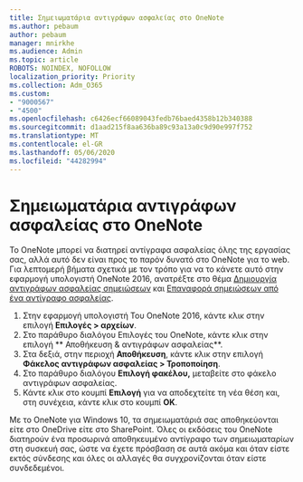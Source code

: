 ```yaml
---
title: Σημειωματάρια αντιγράφων ασφαλείας στο OneNote
ms.author: pebaum
author: pebaum
manager: mnirkhe
ms.audience: Admin
ms.topic: article
ROBOTS: NOINDEX, NOFOLLOW
localization_priority: Priority
ms.collection: Adm_O365
ms.custom:
- "9000567"
- "4500"
ms.openlocfilehash: c6426ecf66089043fedb76baed4358b12b340388
ms.sourcegitcommit: d1aad215f8aa636ba89c93a13a0c9d90e997f752
ms.translationtype: MT
ms.contentlocale: el-GR
ms.lasthandoff: 05/06/2020
ms.locfileid: "44282994"
---
```

# <a name="backup-notebooks-in-onenote"></a>Σημειωματάρια αντιγράφων ασφαλείας στο OneNote

Το OneNote μπορεί να διατηρεί αντίγραφα ασφαλείας όλης της εργασίας σας, αλλά αυτό δεν είναι προς το παρόν δυνατό στο OneNote για το web. Για λεπτομερή βήματα σχετικά με τον τρόπο για να το κάνετε αυτό στην εφαρμογή υπολογιστή OneNote 2016, ανατρέξτε στο θέμα [Δημιουργία αντιγράφων ασφαλείας σημειώσεων](https://support.office.com/article/back-up-notes-f58b34b0-611d-435e-87fa-7942a1767af4#id0eaabaaa=2016,_2013,_2010) και [Επαναφορά σημειώσεων από ένα αντίγραφο ασφαλείας](https://support.microsoft.com/office/restore-notes-from-a-backup-5daf9cb0-6769-4998-a5de-f044fdd0d831).

1. Στην εφαρμογή υπολογιστή Του OneNote 2016, κάντε κλικ στην επιλογή **Επιλογές > αρχείων**.
2. Στο παράθυρο διαλόγου Επιλογές του OneNote, κάντε κλικ στην επιλογή ** Αποθήκευση & αντιγράφων ασφαλείας**.
3. Στα δεξιά, στην περιοχή **Αποθήκευση**, κάντε κλικ στην επιλογή **Φάκελος αντιγράφων ασφαλείας > Τροποποίηση**.
4. Στο παράθυρο διαλόγου **Επιλογή φακέλου,** μεταβείτε στο φάκελο αντιγράφων ασφαλείας.
5. Κάντε κλικ στο κουμπί **Επιλογή** για να αποδεχτείτε τη νέα θέση και, στη συνέχεια, κάντε κλικ στο κουμπί **OK**.

Με το OneNote για Windows 10, τα σημειωματάριά σας αποθηκεύονται είτε στο OneDrive είτε στο SharePoint. Όλες οι εκδόσεις του OneNote διατηρούν ένα προσωρινά αποθηκευμένο αντίγραφο των σημειωματαρίων στη συσκευή σας, ώστε να έχετε πρόσβαση σε αυτά ακόμα και όταν είστε εκτός σύνδεσης και όλες οι αλλαγές θα συγχρονίζονται όταν είστε συνδεδεμένοι.
